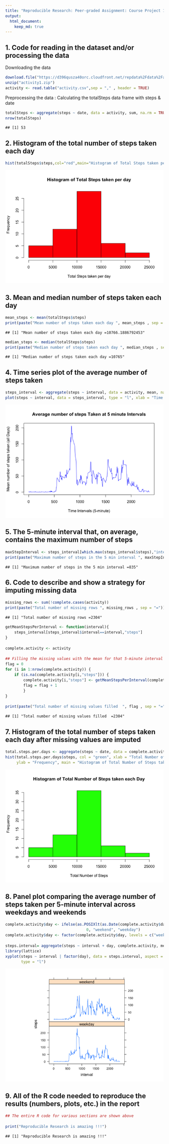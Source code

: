 ```yaml
---
title: "Reproducible Research: Peer-graded Assignment: Course Project 1 : Swastik Patel"
output: 
  html_document:
    keep_md: true
---
```



## 1. Code for reading in the dataset and/or processing the data

Downloading the data

```r
download.file("https://d396qusza40orc.cloudfront.net/repdata%2Fdata%2Factivity.zip",destfile = "activity1.zip")
unzip("activity1.zip")
activity <- read.table("activity.csv",sep = "," , header = TRUE)
```

Preprocessing the data : Calculating the totalSteps data frame with steps & date

```r
totalSteps <- aggregate(steps ~ date, data = activity, sum, na.rm = TRUE)
nrow(totalSteps)
```

```
## [1] 53
```

## 2. Histogram of the total number of steps taken each day

```r
hist(totalSteps$steps,col="red",main="Histogram of Total Steps taken per day",xlab="Total Steps taken per day",cex.axis=1,cex.lab = 1)
```

![](PA1_template_files/figure-html/unnamed-chunk-3-1.png)<!-- -->

## 3. Mean and median number of steps taken each day

```r
mean_steps <- mean(totalSteps$steps)
print(paste("Mean number of steps taken each day ", mean_steps , sep = "="))
```

```
## [1] "Mean number of steps taken each day =10766.1886792453"
```

```r
median_steps <- median(totalSteps$steps)
print(paste("Median number of steps taken each day ", median_steps , sep = "="))
```

```
## [1] "Median number of steps taken each day =10765"
```


## 4. Time series plot of the average number of steps taken

```r
steps_interval <- aggregate(steps ~ interval, data = activity, mean, na.rm = TRUE)
plot(steps ~ interval, data = steps_interval, type = "l", xlab = "Time Intervals (5-minute)", ylab = "Mean number of steps taken (all Days)", main = "Average number of steps Taken at 5 minute Intervals",  col = "blue")
```

![](PA1_template_files/figure-html/unnamed-chunk-5-1.png)<!-- -->

## 5. The 5-minute interval that, on average, contains the maximum number of steps

```r
maxStepInterval <- steps_interval[which.max(steps_interval$steps),"interval"]
print(paste("Maximum number of steps in the 5 min interval ", maxStepInterval , sep = "="))
```

```
## [1] "Maximum number of steps in the 5 min interval =835"
```

## 6. Code to describe and show a strategy for imputing missing data

```r
missing_rows <- sum(!complete.cases(activity))
print(paste("Total number of missing rows ", missing_rows , sep = "="))
```

```
## [1] "Total number of missing rows =2304"
```

```r
getMeanStepsPerInterval <- function(interval){
    steps_interval[steps_interval$interval==interval,"steps"]
}

complete.activity <- activity

## Filling the missing values with the mean for that 5-minute interval
flag = 0
for (i in 1:nrow(complete.activity)) {
    if (is.na(complete.activity[i,"steps"])) {
        complete.activity[i,"steps"] <- getMeanStepsPerInterval(complete.activity[i,"interval"])
        flag = flag + 1
        }
}

print(paste("Total number of missing values filled  ", flag , sep = "="))
```

```
## [1] "Total number of missing values filled  =2304"
```

## 7. Histogram of the total number of steps taken each day after missing values are imputed

```r
total.steps.per.days <- aggregate(steps ~ date, data = complete.activity, sum)
hist(total.steps.per.days$steps, col = "green", xlab = "Total Number of Steps", 
     ylab = "Frequency", main = "Histogram of Total Number of Steps taken each Day")
```

![](PA1_template_files/figure-html/unnamed-chunk-8-1.png)<!-- -->

## 8. Panel plot comparing the average number of steps taken per 5-minute interval across weekdays and weekends

```r
complete.activity$day <- ifelse(as.POSIXlt(as.Date(complete.activity$date))$wday%%6 == 
                                    0, "weekend", "weekday")
complete.activity$day <- factor(complete.activity$day, levels = c("weekday", "weekend"))

steps.interval= aggregate(steps ~ interval + day, complete.activity, mean)
library(lattice)
xyplot(steps ~ interval | factor(day), data = steps.interval, aspect = 1/2, 
       type = "l")
```

![](PA1_template_files/figure-html/unnamed-chunk-9-1.png)<!-- -->

## 9. All of the R code needed to reproduce the results (numbers, plots, etc.) in the report

```r
## The entire R code for various sections are shown above

print("Reproducible Research is amazing !!!")
```

```
## [1] "Reproducible Research is amazing !!!"
```
